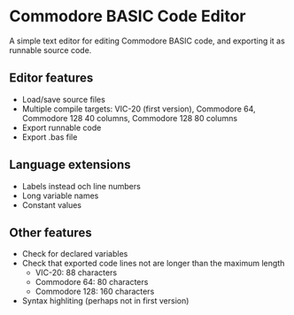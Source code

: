 # Commodore BASIC Code Editor

A simple text editor for editing Commodore BASIC code, and exporting it as runnable source code.

## Editor features

- Load/save source files
- Multiple compile targets: VIC-20 (first version), Commodore 64, Commodore 128 40 columns, Commodore 128 80 columns
- Export runnable code
- Export .bas file

## Language extensions

- Labels instead och line numbers
- Long variable names
- Constant values

## Other features

- Check for declared variables
- Check that exported code lines not are longer than the maximum length
  - VIC-20: 88 characters
  - Commodore 64: 80 characters
  - Commodore 128: 160 characters
- Syntax highliting (perhaps not in first version)